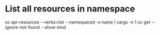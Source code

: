 # List all resources in namespace
oc api-resources --verbs=list --namespaced -o name  | xargs -n 1 oc get --ignore-not-found --show-kind
